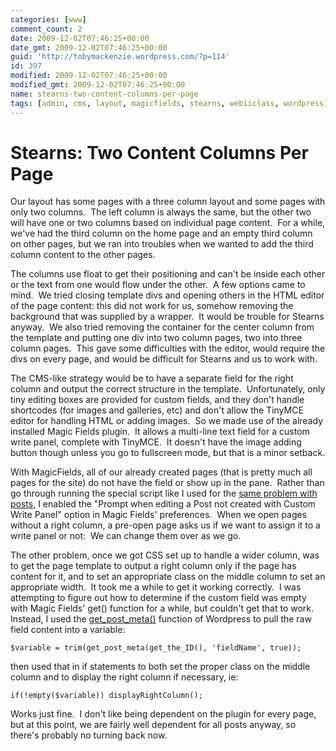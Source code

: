 ```yaml
---
categories: [www]
comment_count: 2
date: 2009-12-02T07:46:25+00:00
date_gmt: 2009-12-02T07:46:25+00:00
guid: 'http://tobymackenzie.wordpress.com/?p=114'
id: 397
modified: 2009-12-02T07:46:25+00:00
modified_gmt: 2009-12-02T07:46:25+00:00
name: stearns-two-content-columns-per-page
tags: [admin, cms, layout, magicfields, stearns, webiiclass, wordpress]
---
```


Stearns: Two Content Columns Per Page
=====================================

Our layout has some pages with a three column layout and some pages with only two columns.  The left column is always the same, but the other two will have one or two columns based on individual page content.  For a while, we've had the third column on the home page and an empty third column on other pages, but we ran into troubles when we wanted to add the third column content to the other pages.

The columns use float to get their positioning and can't be inside each other or the text from one would flow under the other.  A few options came to mind.  We tried closing template divs and opening others in the HTML editor of the page content: this did not work for us, somehow removing the background that was supplied by a wrapper.  It would be trouble for Stearns anyway.  We also tried removing the container for the center column from the template and putting one div into two column pages, two into three column pages.  This gave some difficulties with the editor, would require the divs on every page, and would be difficult for Stearns and us to work with.

<!--more-->

The CMS-like strategy would be to have a separate field for the right column and output the correct structure in the template.  Unfortunately, only tiny editing boxes are provided for custom fields, and they don't handle shortcodes (for images and galleries, etc) and don't allow the TinyMCE editor for handling HTML or adding images.  So we made use of the already installed Magic Fields plugin.  It allows a multi-line text field for a custom write panel, complete with TinyMCE.  It doesn't have the image adding button though unless you go to fullscreen mode, but that is a minor setback.

With MagicFields, all of our already created pages (that is pretty much all pages for the site) do not have the field or show up in the pane.  Rather than go through running the special script like I used for the [same problem with posts](https://tobymackenzie.com/blog/2009/11/28/stearns-flutter-magic-fields-adminimize/), I enabled the "Prompt when editing a Post not created with Custom Write Panel" option in Magic Fields' preferences.  When we open pages without a right column, a pre-open page asks us if we want to assign it to a write panel or not:  We can change them over as we go.

The other problem, once we got CSS set up to handle a wider column, was to get the page template to output a right column only if the page has content for it, and to set an appropriate class on the middle column to set an appropriate width.  It took me a while to get it working correctly.  I was attempting to figure out how to determine if the custom field was empty with Magic Fields' get() function for a while, but couldn't get that to work.  Instead, I used the [get\_post\_meta()](http://codex.wordpress.org/Function_Reference/get_post_meta) function of Wordpress to pull the raw field content into a variable:

```
$variable = trim(get_post_meta(get_the_ID(), 'fieldName', true));
```

then used that in if statements to both set the proper class on the middle column and to display the right column if necessary, ie:

```
if(!empty($variable)) displayRightColumn();
```

Works just fine.  I don't like being dependent on the plugin for every page, but at this point, we are fairly well dependent for all posts anyway, so there's probably no turning back now.
